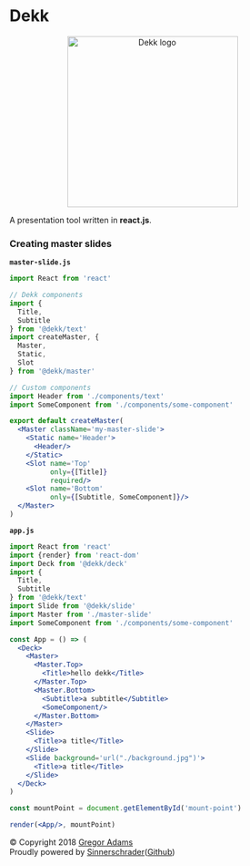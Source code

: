 # Dekk

<p align="center"><img width="300" src="https://raw.githubusercontent.com/sinnerschrader/dekk/master/resources/logo.png" alt="Dekk logo"/></p>

A presentation tool written in **react.js**.


### Creating master slides

**`master-slide.js`**

```jsx
import React from 'react'

// Dekk components
import {
  Title,
  Subtitle
} from '@dekk/text'
import createMaster, {
  Master,
  Static,
  Slot
} from '@dekk/master'

// Custom components
import Header from './components/text'
import SomeComponent from './components/some-component'

export default createMaster(
  <Master className='my-master-slide'>
    <Static name='Header'>
      <Header/>
    </Static>
    <Slot name='Top'
          only={[Title]}
          required/>
    <Slot name='Bottom'
          only={[Subtitle, SomeComponent]}/>
  </Master>
)

```

**`app.js`**

```jsx
import React from 'react'
import {render} from 'react-dom'
import Deck from '@dekk/deck'
import {
  Title,
  Subtitle
} from '@dekk/text'
import Slide from '@dekk/slide'
import Master from './master-slide'
import SomeComponent from './components/some-component'

const App = () => (
  <Deck>
    <Master>
      <Master.Top>
        <Title>hello dekk</Title>
      </Master.Top>
      <Master.Bottom>
        <Subtitle>a subtitle</Subtitle>
        <SomeComponent/>
      </Master.Bottom>
    </Master>
    <Slide>
      <Title>a title</Title>
    </Slide>
    <Slide background='url("./background.jpg")'>
      <Title>a title</Title>
    </Slide>
  </Deck>
)

const mountPoint = document.getElementById('mount-point')

render(<App/>, mountPoint)

```

© Copyright 2018 [Gregor Adams](https://github.com/pixelass)  
Proudly powered by [Sinnerschrader](https://sinnerschrader.com)([Github](https://github.com/sinnerschrader))
